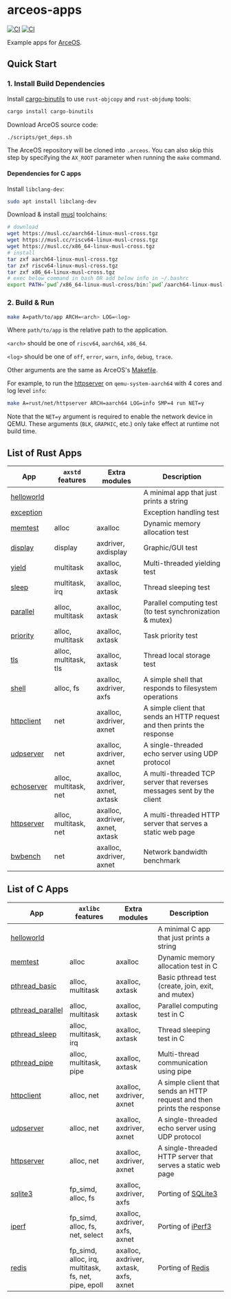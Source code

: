 # arceos-apps

[![CI](https://github.com/arceos-org/arceos-apps/actions/workflows/build.yml/badge.svg?branch=main)](https://github.com/arceos-org/arceos-apps/actions/workflows/build.yml)
[![CI](https://github.com/arceos-org/arceos-apps/actions/workflows/test.yml/badge.svg?branch=main)](https://github.com/arceos-org/arceos-apps/actions/workflows/test.yml)

Example apps for [ArceOS](https://github.com/arceos-org/arceos).

## Quick Start

### 1. Install Build Dependencies

Install [cargo-binutils](https://github.com/rust-embedded/cargo-binutils) to use `rust-objcopy` and `rust-objdump` tools:

```bash
cargo install cargo-binutils
```

Download ArceOS source code:

```bash
./scripts/get_deps.sh
```

The ArceOS repository will be cloned into `.arceos`.
You can also skip this step by specifying the `AX_ROOT` parameter when running the `make` command.

#### Dependencies for C apps

Install `libclang-dev`:

```bash
sudo apt install libclang-dev
```

Download & install [musl](https://musl.cc) toolchains:

```bash
# download
wget https://musl.cc/aarch64-linux-musl-cross.tgz
wget https://musl.cc/riscv64-linux-musl-cross.tgz
wget https://musl.cc/x86_64-linux-musl-cross.tgz
# install
tar zxf aarch64-linux-musl-cross.tgz
tar zxf riscv64-linux-musl-cross.tgz
tar zxf x86_64-linux-musl-cross.tgz
# exec below command in bash OR add below info in ~/.bashrc
export PATH=`pwd`/x86_64-linux-musl-cross/bin:`pwd`/aarch64-linux-musl-cross/bin:`pwd`/riscv64-linux-musl-cross/bin:$PATH
```

### 2. Build & Run

```bash
make A=path/to/app ARCH=<arch> LOG=<log>
```

Where `path/to/app` is the relative path to the application.

`<arch>` should be one of `riscv64`, `aarch64`, `x86_64`.

`<log>` should be one of `off`, `error`, `warn`, `info`, `debug`, `trace`.

Other arguments are the same as ArceOS's [Makefile](https://github.com/arceos-org/arceos/blob/main/Makefile).

For example, to run the [httpserver](rust/net/httpserver/) on `qemu-system-aarch64` with 4 cores and log level `info`:

```bash
make A=rust/net/httpserver ARCH=aarch64 LOG=info SMP=4 run NET=y
```

Note that the `NET=y` argument is required to enable the network device in QEMU. These arguments (`BLK`, `GRAPHIC`, etc.) only take effect at runtime not build time.

## List of Rust Apps

| App | `axstd` features | Extra modules | Description |
|-|-|-|-|
| [helloworld](rust/helloworld/) | | | A minimal app that just prints a string |
| [exception](rust/exception/) | | | Exception handling test |
| [memtest](rust/memtest/) | alloc | axalloc | Dynamic memory allocation test |
| [display](rust/display/) | display | axdriver, axdisplay | Graphic/GUI test |
| [yield](rust/task/yield/) | multitask | axalloc, axtask | Multi-threaded yielding test |
| [sleep](rust/task/sleep/) | multitask, irq | axalloc, axtask | Thread sleeping test |
| [parallel](rust/task/parallel/) | alloc, multitask | axalloc, axtask | Parallel computing test (to test synchronization & mutex) |
| [priority](rust/task/priority/) | alloc, multitask | axalloc, axtask | Task priority test |
| [tls](rust/task/tls/) | alloc, multitask, tls | axalloc, axtask | Thread local storage test |
| [shell](rust/fs/shell/) | alloc, fs | axalloc, axdriver, axfs | A simple shell that responds to filesystem operations |
| [httpclient](rust/net/httpclient/) | net | axalloc, axdriver, axnet | A simple client that sends an HTTP request and then prints the response |
| [udpserver](rust/net/udpserver/) | net | axalloc, axdriver, axnet | A single-threaded echo server using UDP protocol |
| [echoserver](rust/net/echoserver/) | alloc, multitask, net | axalloc, axdriver, axnet, axtask | A multi-threaded TCP server that reverses messages sent by the client |
| [httpserver](rust/net/httpserver/) | alloc, multitask, net | axalloc, axdriver, axnet, axtask | A multi-threaded HTTP server that serves a static web page |
| [bwbench](rust/net/bwbench/) | net | axalloc, axdriver, axnet | Network bandwidth benchmark |

## List of C Apps

| App | `axlibc` features | Extra modules | Description |
|-|-|-|-|
| [helloworld](c/helloworld/) | | | A minimal C app that just prints a string |
| [memtest](c/memtest/) | alloc | axalloc | Dynamic memory allocation test in C |
| [pthread_basic](c/pthread/basic/) | alloc, multitask | axalloc, axtask | Basic pthread test (create, join, exit, and mutex) |
| [pthread_parallel](c/pthread/parallel/) | alloc, multitask | axalloc, axtask | Parallel computing test in C |
| [pthread_sleep](c/pthread/sleep/) | alloc, multitask, irq | axalloc, axtask | Thread sleeping test in C |
| [pthread_pipe](c/pthread/pipe/) | alloc, multitask, pipe | axalloc, axtask | Multi-thread communication using pipe |
| [httpclient](c/httpclient/) | alloc, net | axalloc, axdriver, axnet | A simple client that sends an HTTP request and then prints the response |
| [udpserver](c/udpserver/) | alloc, net | axalloc, axdriver, axnet | A single-threaded echo server using UDP protocol |
| [httpserver](c/httpserver/) | alloc, net | axalloc, axdriver, axnet | A single-threaded HTTP server that serves a static web page |
| [sqlite3](c/sqlite3/) | fp_simd, alloc, fs | axalloc, axdriver, axfs | Porting of [SQLite3](https://sqlite.org/index.html) |
| [iperf](c/iperf/) | fp_simd, alloc, fs, net, select | axalloc, axdriver, axfs, axnet | Porting of [iPerf3](https://iperf.fr/) |
| [redis](c/redis/) | fp_simd, alloc, irq, multitask, fs, net, pipe, epoll | axalloc, axdriver, axtask, axfs, axnet | Porting of [Redis](https://redis.io/) |
